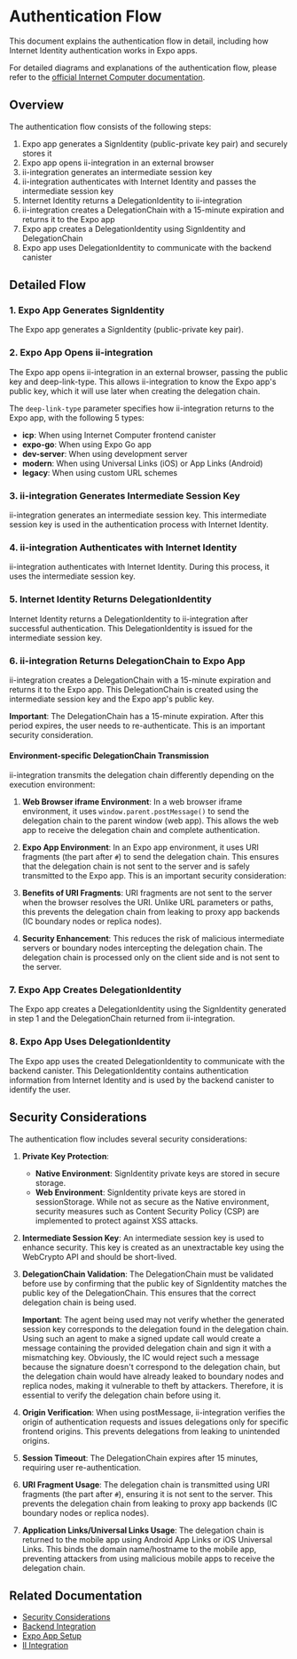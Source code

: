 # Authentication Flow

This document explains the authentication flow in detail, including how Internet Identity authentication works in Expo apps.

For detailed diagrams and explanations of the authentication flow, please refer to the [official Internet Computer documentation](https://internetcomputer.org/docs/building-apps/security/iam#integrating-internet-identity-on-mobile-devices).

## Overview

The authentication flow consists of the following steps:

1. Expo app generates a SignIdentity (public-private key pair) and securely stores it
2. Expo app opens ii-integration in an external browser
3. ii-integration generates an intermediate session key
4. ii-integration authenticates with Internet Identity and passes the intermediate session key
5. Internet Identity returns a DelegationIdentity to ii-integration
6. ii-integration creates a DelegationChain with a 15-minute expiration and returns it to the Expo app
7. Expo app creates a DelegationIdentity using SignIdentity and DelegationChain
8. Expo app uses DelegationIdentity to communicate with the backend canister

## Detailed Flow

### 1. Expo App Generates SignIdentity

The Expo app generates a SignIdentity (public-private key pair).

### 2. Expo App Opens ii-integration

The Expo app opens ii-integration in an external browser, passing the public key and deep-link-type. This allows ii-integration to know the Expo app's public key, which it will use later when creating the delegation chain.

The `deep-link-type` parameter specifies how ii-integration returns to the Expo app, with the following 5 types:

- **icp**: When using Internet Computer frontend canister
- **expo-go**: When using Expo Go app
- **dev-server**: When using development server
- **modern**: When using Universal Links (iOS) or App Links (Android)
- **legacy**: When using custom URL schemes

### 3. ii-integration Generates Intermediate Session Key

ii-integration generates an intermediate session key. This intermediate session key is used in the authentication process with Internet Identity.

### 4. ii-integration Authenticates with Internet Identity

ii-integration authenticates with Internet Identity. During this process, it uses the intermediate session key.

### 5. Internet Identity Returns DelegationIdentity

Internet Identity returns a DelegationIdentity to ii-integration after successful authentication. This DelegationIdentity is issued for the intermediate session key.

### 6. ii-integration Returns DelegationChain to Expo App

ii-integration creates a DelegationChain with a 15-minute expiration and returns it to the Expo app. This DelegationChain is created using the intermediate session key and the Expo app's public key.

**Important**: The DelegationChain has a 15-minute expiration. After this period expires, the user needs to re-authenticate. This is an important security consideration.

#### Environment-specific DelegationChain Transmission

ii-integration transmits the delegation chain differently depending on the execution environment:

1. **Web Browser iframe Environment**:
   In a web browser iframe environment, it uses `window.parent.postMessage()` to send the delegation chain to the parent window (web app). This allows the web app to receive the delegation chain and complete authentication.

2. **Expo App Environment**:
   In an Expo app environment, it uses URI fragments (the part after `#`) to send the delegation chain. This ensures that the delegation chain is not sent to the server and is safely transmitted to the Expo app. This is an important security consideration:

3. **Benefits of URI Fragments**: URI fragments are not sent to the server when the browser resolves the URI. Unlike URL parameters or paths, this prevents the delegation chain from leaking to proxy app backends (IC boundary nodes or replica nodes).

4. **Security Enhancement**: This reduces the risk of malicious intermediate servers or boundary nodes intercepting the delegation chain. The delegation chain is processed only on the client side and is not sent to the server.

### 7. Expo App Creates DelegationIdentity

The Expo app creates a DelegationIdentity using the SignIdentity generated in step 1 and the DelegationChain returned from ii-integration.

### 8. Expo App Uses DelegationIdentity

The Expo app uses the created DelegationIdentity to communicate with the backend canister. This DelegationIdentity contains authentication information from Internet Identity and is used by the backend canister to identify the user.

## Security Considerations

The authentication flow includes several security considerations:

1. **Private Key Protection**:

   - **Native Environment**: SignIdentity private keys are stored in secure storage.
   - **Web Environment**: SignIdentity private keys are stored in sessionStorage. While not as secure as the Native environment, security measures such as Content Security Policy (CSP) are implemented to protect against XSS attacks.

2. **Intermediate Session Key**: An intermediate session key is used to enhance security. This key is created as an unextractable key using the WebCrypto API and should be short-lived.

3. **DelegationChain Validation**: The DelegationChain must be validated before use by confirming that the public key of SignIdentity matches the public key of the DelegationChain. This ensures that the correct delegation chain is being used.

   **Important**: The agent being used may not verify whether the generated session key corresponds to the delegation found in the delegation chain. Using such an agent to make a signed update call would create a message containing the provided delegation chain and sign it with a mismatching key. Obviously, the IC would reject such a message because the signature doesn't correspond to the delegation chain, but the delegation chain would have already leaked to boundary nodes and replica nodes, making it vulnerable to theft by attackers. Therefore, it is essential to verify the delegation chain before using it.

4. **Origin Verification**: When using postMessage, ii-integration verifies the origin of authentication requests and issues delegations only for specific frontend origins. This prevents delegations from leaking to unintended origins.

5. **Session Timeout**: The DelegationChain expires after 15 minutes, requiring user re-authentication.

6. **URI Fragment Usage**: The delegation chain is transmitted using URI fragments (the part after `#`), ensuring it is not sent to the server. This prevents the delegation chain from leaking to proxy app backends (IC boundary nodes or replica nodes).

7. **Application Links/Universal Links Usage**: The delegation chain is returned to the mobile app using Android App Links or iOS Universal Links. This binds the domain name/hostname to the mobile app, preventing attackers from using malicious mobile apps to receive the delegation chain.

## Related Documentation

- [Security Considerations](security-considerations.md)
- [Backend Integration](backend-integration.md)
- [Expo App Setup](../implementation/expo-app-setup.md)
- [II Integration](../implementation/ii-integration.md)
